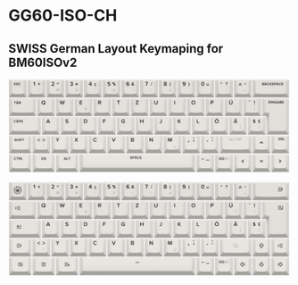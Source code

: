 # GG60-ISO-CH
## SWISS German Layout Keymaping for BM60ISOv2

![LAYOUT](/gg60_iso_ch.png)


![LAYOUT](/gg60_iso_ch_lab_series.png)
